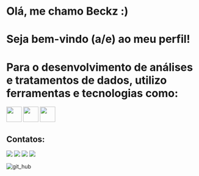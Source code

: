 # Olá, me chamo Beckz :)
# Seja bem-vindo (a/e) ao meu perfil!


# Para o desenvolvimento de análises e tratamentos de dados, utilizo ferramentas e tecnologias como:
<img src="https://cdn.jsdelivr.net/gh/devicons/devicon@latest/icons/threedsmax/threedsmax-original.svg" width="40" height="40" /> 
<img src="https://cdn.jsdelivr.net/gh/devicons/devicon@latest/icons/threedsmax/threedsmax-original.svg" width="40" height="40" />
<img src="https://cdn.jsdelivr.net/gh/devicons/devicon@latest/icons/threedsmax/threedsmax-original.svg" width="40" height="40" />

## Contatos:

<div>
<a href="https://www.linkedin.com/in/beckzaguiar/" target="_blank"><img loading="lazy" src="https://img.shields.io/badge/-LinkedIn-%230077B5?style=for-the-badge&logo=linkedin&logoColor=white" target="_blank"></a>
<a href = "mailto:beca.aguiar12@gmail.com"><img loading="lazy" src="https://img.shields.io/badge/Gmail-D14836?style=for-the-badge&logo=gmail&logoColor=white" target="_blank"></a>
<a href="https://www.instagram.com/b.eckz" target="_blank"><img loading="lazy" src="https://img.shields.io/badge/-Instagram-%23E4405F?style=for-the-badge&logo=instagram&logoColor=white" target="_blank"></a>
<a href="https://www.youtube.com/@beckzaguiar134/playlists" target="_blank"><img loading="lazy" src="https://img.shields.io/badge/YouTube-FF0000?style=for-the-badge&logo=youtube&logoColor=white" target="_blank"></a>  
</div>

![git_hub](https://github.com/user-attachments/assets/414a59a0-e4e5-4100-b7d9-53449eb04a9d)



<!--
**beckz-aguiar/beckz-aguiar** is a ✨ _special_ ✨ repository because its `README.md` (this file) appears on your GitHub profile.

Here are some ideas to get you started:

- 🔭 I’m currently working on ...
- 🌱 I’m currently learning ...
- 👯 I’m looking to collaborate on ...
- 🤔 I’m looking for help with ...
- 💬 Ask me about ...
- 📫 How to reach me: ...
- 😄 Pronouns: ...
- ⚡ Fun fact: ...
-->

